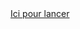 <body>
    <a href="https://Kotai-underscore.github.io/Relaxation/" target="_blank" rel="noopener noreferrer" >
        Ici pour lancer
    </a>
</body>
